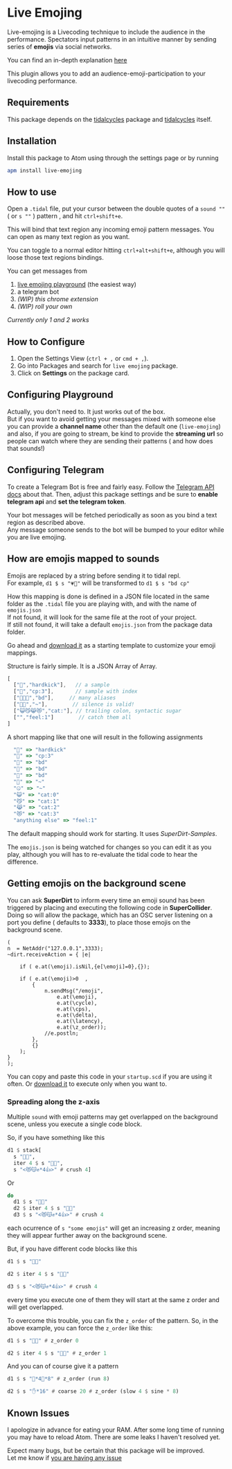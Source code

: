 # Live Emojing

Live-emojing is a Livecoding technique to include the audience in the performance. Spectators input  patterns in an intuitive manner by sending series of **emojis** via social networks.

You can find an in-depth explanation [here](http://diegodorado.github.io/en/works/live-emojing/)

This  plugin allows you to add an audience-emoji-participation to your livecoding performance.

## Requirements

This package depends on the [tidalcycles](https://atom.io/packages/tidalcycles) package and [tidalcycles](https://tidalcycles.org/index.php/Welcome) itself.


## Installation

Install this package to Atom using through the settings page or by running

```bash
apm install live-emojing
```

## How to use

Open a `.tidal` file, put your cursor between the double quotes of a `sound ""` ( or `s ""` ) pattern , and hit `ctrl+shift+e`.

This will bind that text region any incoming emoji pattern messages.
You can open as many text region as you want.

You can toggle to a normal editor hitting `ctrl+alt+shift+e`, although you will loose those text regions bindings.

You can get messages from

  1. [live emojing playground](https://diegodorado.github.io/en/labs/live-emojing) (the easiest way)
  2. a telegram bot
  3. *(WIP) this chrome extension*
  4. *(WIP) roll your own*

*Currently only 1 and 2 works*


## How to Configure

  1. Open the Settings View (`ctrl + ,` or `cmd + ,`).
  2. Go into Packages and search for `live emojing` package.
  3. Click on **Settings** on the package card.


## Configuring Playground

Actually, you don't need to. It just works out of the box.  
But if you want to avoid getting your messages mixed with someone else you can provide a **channel name** other than the default one (`live-emojing`) and also, if you are going to stream, be kind to provide the **streaming url** so people can watch where they are sending their patterns ( and how does that sounds!)

## Configuring Telegram

To create a Telegram Bot is free and fairly easy.
Follow the [Telegram API docs](https://core.telegram.org/bots#6-botfather) about that. Then, adjust this package settings and be sure to **enable telegram api** and **set the telegram token**.

Your bot messages will be fetched periodically as soon as you bind a text region as described above.  
Any message someone sends to the bot will be bumped to your editor while you are live emojing.


## How are emojis mapped to sounds

Emojis are replaced by a string before sending it to tidal repl.  
For example, `d1 $ s "💗👏"` will be transformed to `d1 $ s "bd cp"`

How this mapping is done is defined in a JSON file located in the same folder as the `.tidal` file you are playing with, and with the name of `emojis.json`  
If not found, it will look for the same file at the root of your project.  
If still not found, it will take a default `emojis.json` from the package data folder.

Go ahead and [download it](https://raw.githubusercontent.com/diegodorado/atom-live-emojing/master/data/emojis.json) as a starting template to customize your emoji mappings.

Structure is fairly simple. It is a JSON Array of Array.

```js
[
  ["💪","hardkick"],   // a sample
  ["👏","cp:3"],       // sample with index
  ["💙💚💜","bd"],     // many aliases
  ["🤫🤐","~"],        // silence is valid!
  ["😺😼😹😻","cat:"], // trailing colon, syntactic sugar
  ["","feel:1"]        // catch them all
]
```

A short mapping like that one will result in the following assignments

```js
  "💪" => "hardkick"
  "👏" => "cp:3"
  "💙" => "bd"
  "💚" => "bd"
  "💜" => "bd"
  "🤫" => "~"
  "🤐" => "~"
  "😺" => "cat:0"
  "😼" => "cat:1"
  "😹" => "cat:2"
  "😻" => "cat:3"
  "anything else" => "feel:1"
```

The default mapping should work for starting. It uses *SuperDirt-Samples*.

The `emojis.json` is being watched for changes so you can edit it as you play, although you will has to re-evaluate the tidal code to hear the difference.

## Getting emojis on the background scene

You can ask **SuperDirt** to inform every time an emoji sound has been triggered by placing and executing the following code in **SuperCollider**.
Doing so will allow the package, which has an OSC server listening on a port you define ( defaults to **3333**), to place those emojis on the background scene.


```supercollider
(
n  = NetAddr("127.0.0.1",3333);
~dirt.receiveAction = { |e|

    if ( e.at(\emoji).isNil,{e[\emoji]=0},{});

    if ( e.at(\emoji)>0  ,
        {
            n.sendMsg("/emoji",
                e.at(\emoji),
                e.at(\cycle),
                e.at(\cps),
                e.at(\delta),
                e.at(\latency),
                e.at(\z_order));
            //e.postln;
        },
        {}
    );
}
);

```

You can copy and paste this code in your `startup.scd` if you are using it often.
Or [download it](https://raw.githubusercontent.com/diegodorado/atom-live-emojing/master/sendEmojis.scd) to execute only when you want to.


### Spreading along the z-axis

Multiple `sound` with emoji patterns may get overlapped on the background scene, unless you execute a single code block.

So, if you have something like this

```haskell
d1 $ stack[
  s "💙👏",
  iter 4 $ s "👐🙌",
  s "<😻😽✊*4👍>" # crush 4]
```

Or

```haskell
do
  d1 $ s "💙👏"
  d2 $ iter 4 $ s "👐🙌"
  d3 $ s "<😻😽✊*4👍>" # crush 4
```

each ocurrence of `s "some emojis"` will get an increasing z order, meaning they will appear further away on the background scene.

But, if you have different code blocks like this

```haskell
d1 $ s "💙👏"

d2 $ iter 4 $ s "👐🙌"

d3 $ s "<😻😽✊*4👍>" # crush 4
```

every time you execute one of them they will start at the same z order and will get overlapped.

To overcome this trouble, you can fix the `z_order` of the pattern. So, in the above example, you can force the `z_order` like this:


```haskell
d1 $ s "💙👏" # z_order 0

d2 $ iter 4 $ s "👐🙌" # z_order 1
```

And you can of course give it a pattern

```haskell
d1 $ s "💙*4👏*8" # z_order (run 8)

d2 $ s "✋*16" # coarse 20 # z_order (slow 4 $ sine * 8)
```

## Known Issues

I apologize in advance for eating your RAM. After some long time of running you may have to reload Atom. There are some leaks I haven't resolved yet.

Expect many bugs, but be certain that this package will be improved.  
Let me know if [you are having any issue](https://github.com/diegodorado/atom-live-emojing/issues)
